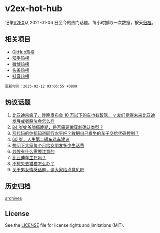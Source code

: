 # v2ex-hot-hub

 记录[V2EX](https://www.v2ex.com/)从 2021-01-06 日至今的热门话题。每小时抓取一次数据，按天[归档](archives)。
 
 ## 相关项目

- [GitHub热榜](https://github.com/lonnyzhang423/github-hot-hub)
- [知乎热榜](https://github.com/lonnyzhang423/zhihu-hot-hub)
- [微博热榜](https://github.com/lonnyzhang423/weibo-hot-hub)
- [头条热榜](https://github.com/lonnyzhang423/toutiao-hot-hub)
- [抖音热榜](https://github.com/lonnyzhang423/douyin-hot-hub)


 `更新时间：2025-02-12 03:06:55 +0800`

## 热议话题

1. [比亚迪杀疯了，昨晚发布会 10 万以下的车也有智驾， v 友们觉得未来比亚迪发展或者股价会怎么样](https://www.v2ex.com/t/1110498)
1. [84 岁姥爷肺癌晚期，是否需要做穿刺确认类型？](https://www.v2ex.com/t/1110493)
1. [写代码的你都知道同行水平吧？敢把自己乘坐的车子交给代码控制？](https://www.v2ex.com/t/1110518)
1. [60 岁，人生第二辆车选车建议](https://www.v2ex.com/t/1110494)
1. [想问下大家每个月给女朋友多少生活费](https://www.v2ex.com/t/1110706)
1. [炒股有什么需要注意的](https://www.v2ex.com/t/1110500)
1. [比亚迪车主在吗？](https://www.v2ex.com/t/1110503)
1. [不想失去猫猫怎么办？](https://www.v2ex.com/t/1110580)
1. [关于男女情感话题，请大家给点意见吧](https://www.v2ex.com/t/1110608)

## 历史归档

[archives](archives)

## License

See the [LICENSE](LICENSE) file for license rights and limitations (MIT).
